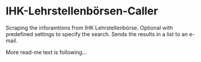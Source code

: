# IHK-Lehrstellenbörsen-Caller

Scraping the inforamtions from IHK Lehrstellenbörse. Optional with predefined settings to specify the search. Sends the results in a list to an e-mail.

More read-me text is following...
